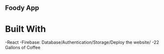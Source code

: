 ## Foody App

# Built With
-React
-Firebase: Database/Authentication/Storage/Deploy the website/
-22 Gallons of Coffee

